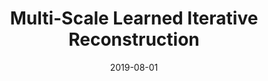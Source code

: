 ﻿---
title: "Multi-Scale Learned Iterative Reconstruction"
collection: preprints
authors: 'A. Hauptmann, J. Adler, S. Arridge, and O. Öktem'
date: 2019-08-01
paperurl: 'http://asHauptmann.github.io/files/2019_Hauptmann_preprint.pdf'
---